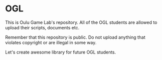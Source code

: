 # OGL

This is Oulu Game Lab's repository. All of the OGL students are allowed to upload their scripts, documents etc.

Remember that this repository is public. Do not upload anything that violates copyright or are illegal in some way.

Let's create awesome library for future OGL students.
